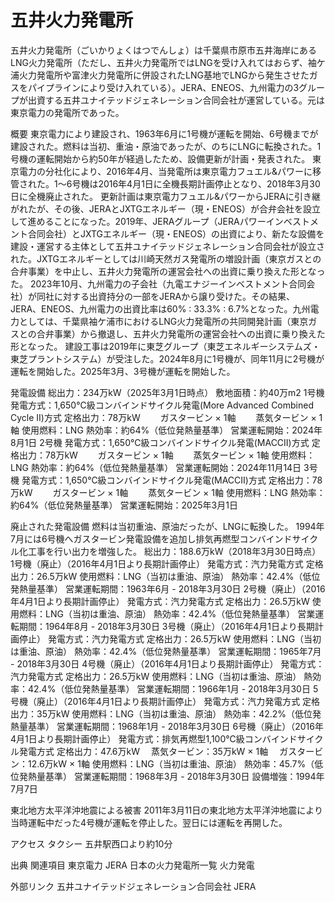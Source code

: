 # 五井火力発電所

五井火力発電所（ごいかりょくはつでんしょ）は千葉県市原市五井海岸にあるLNG火力発電所（ただし、五井火力発電所ではLNGを受け入れてはおらず、袖ケ浦火力発電所や富津火力発電所に併設されたLNG基地でLNGから発生させたガスをパイプラインにより受け入れている）。JERA、ENEOS、九州電力の3グループが出資する五井ユナイテッドジェネレーション合同会社が運営している。元は東京電力の発電所であった。

概要
東京電力により建設され、1963年6月に1号機が運転を開始、6号機までが建設された。燃料は当初、重油・原油であったが、のちにLNGに転換された。1号機の運転開始から約50年が経過したため、設備更新が計画・発表された。
東京電力の分社化により、2016年4月、当発電所は東京電力フュエル&パワーに移管された。1～6号機は2016年4月1日に全機長期計画停止となり、2018年3月30日に全機廃止された。
更新計画は東京電力フュエル&パワーからJERAに引き継がれたが、その後、JERAとJXTGエネルギー（現・ENEOS）が合弁会社を設立して進めることになった。2019年、JERAグループ（JERAパワーインベストメント合同会社）とJXTGエネルギー（現・ENEOS）の出資により、新たな設備を建設・運営する主体として五井ユナイテッドジェネレーション合同会社が設立された。JXTGエネルギーとしては川崎天然ガス発電所の増設計画（東京ガスとの合弁事業）を中止し、五井火力発電所の運営会社への出資に乗り換えた形となった。
2023年10月、九州電力の子会社（九電エナジーインベストメント合同会社）が同社に対する出資持分の一部をJERAから譲り受けた。その結果、JERA、ENEOS、九州電力の出資比率は60% : 33.3% : 6.7%となった。九州電力としては、千葉県袖ケ浦市におけるLNG火力発電所の共同開発計画（東京ガスとの合弁事業）から撤退し、五井火力発電所の運営会社への出資に乗り換えた形となった。
建設工事は2019年に東芝グループ（東芝エネルギーシステムズ・東芝プラントシステム）が受注した。2024年8月に1号機が、同年11月に2号機が運転を開始した。2025年3月、3号機が運転を開始した。

発電設備
総出力：234万kW（2025年3月1日時点）
敷地面積：約40万m2
1号機
発電方式：1,650℃級コンバインドサイクル発電(More Advanced Combined Cycle II)方式
定格出力：78万kW
　　ガスタービン × 1軸
　　蒸気タービン × 1軸
使用燃料：LNG
熱効率：約64%（低位発熱量基準）
営業運転開始：2024年8月1日
2号機
発電方式：1,650℃級コンバインドサイクル発電(MACCII)方式
定格出力：78万kW
　　ガスタービン × 1軸
　　蒸気タービン × 1軸
使用燃料：LNG
熱効率：約64%（低位発熱量基準）
営業運転開始：2024年11月14日
3号機
発電方式：1,650℃級コンバインドサイクル発電(MACCII)方式
定格出力：78万kW
　　ガスタービン × 1軸
　　蒸気タービン × 1軸
使用燃料：LNG
熱効率：約64%（低位発熱量基準）
営業運転開始：2025年3月1日

廃止された発電設備
燃料は当初重油、原油だったが、LNGに転換した。
1994年7月には6号機へガスタービン発電設備を追加し排気再燃型コンバインドサイクル化工事を行い出力を増強した。
総出力：188.6万kW（2018年3月30日時点）
1号機（廃止）（2016年4月1日より長期計画停止）
発電方式：汽力発電方式
定格出力：26.5万kW
使用燃料：LNG（当初は重油、原油）
熱効率：42.4%（低位発熱量基準）
営業運転期間：1963年6月 - 2018年3月30日
2号機（廃止）（2016年4月1日より長期計画停止）
発電方式：汽力発電方式
定格出力：26.5万kW
使用燃料：LNG（当初は重油、原油）
熱効率：42.4%（低位発熱量基準）
営業運転期間：1964年8月 - 2018年3月30日
3号機（廃止）（2016年4月1日より長期計画停止）
発電方式：汽力発電方式
定格出力：26.5万kW
使用燃料：LNG（当初は重油、原油）
熱効率：42.4%（低位発熱量基準）
営業運転期間：1965年7月 - 2018年3月30日
4号機（廃止）（2016年4月1日より長期計画停止）
発電方式：汽力発電方式
定格出力：26.5万kW
使用燃料：LNG（当初は重油、原油）
熱効率：42.4%（低位発熱量基準）
営業運転期間：1966年1月 - 2018年3月30日
5号機（廃止）（2016年4月1日より長期計画停止）
発電方式：汽力発電方式
定格出力：35万kW
使用燃料：LNG（当初は重油、原油）
熱効率：42.2%（低位発熱量基準）
営業運転期間：1968年1月 - 2018年3月30日
6号機（廃止）（2016年4月1日より長期計画停止）
発電方式：排気再燃型1,100℃級コンバインドサイクル発電方式
定格出力：47.6万kW
　蒸気タービン：35万kW × 1軸
　ガスタービン：12.6万kW × 1軸
使用燃料：LNG（当初は重油、原油）
熱効率：45.7%（低位発熱量基準）
営業運転期間：1968年3月 - 2018年3月30日
設備増強：1994年7月7日

東北地方太平洋沖地震による被害
2011年3月11日の東北地方太平洋沖地震により当時運転中だった4号機が運転を停止した。翌日には運転を再開した。

アクセス
タクシー
五井駅西口より約10分

出典
関連項目
東京電力
JERA
日本の火力発電所一覧
火力発電

外部リンク
五井ユナイテッドジェネレーション合同会社
JERA